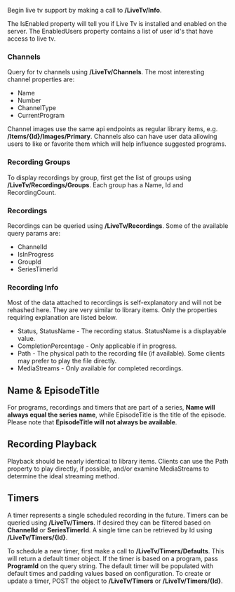 Begin live tv support by making a call to **/LiveTv/Info**. 

The IsEnabled property will tell you if Live Tv is installed and enabled on the server. The EnabledUsers property contains a list of user id's that have access to live tv.

### Channels

Query for tv channels using **/LiveTv/Channels**. The most interesting channel properties are:

* Name
* Number
* ChannelType
* CurrentProgram

Channel images use the same api endpoints as regular library items, e.g. **/Items/{Id}/Images/Primary**. Channels also can have user data allowing users to like or favorite them which will help influence suggested programs.

### Recording Groups

To display recordings by group, first get the list of groups using **/LiveTv/Recordings/Groups**. Each group has a Name, Id and RecordingCount.

### Recordings

Recordings can be queried using **/LiveTv/Recordings**. Some of the available query params are:

* ChannelId
* IsInProgress
* GroupId
* SeriesTimerId


### Recording Info

Most of the data attached to recordings is self-explanatory and will not be rehashed here. They are very similar to library items. Only the properties requiring explanation are listed below.

* Status, StatusName - The recording status. StatusName is a displayable value.
* CompletionPercentage - Only applicable if in progress.
* Path - The physical path to the recording file (if available). Some clients may prefer to play the file directly.
* MediaStreams - Only available for completed recordings.

## Name & EpisodeTitle
For programs, recordings and timers that are part of a series, **Name will always equal the series name**, while EpisodeTitle is the title of the episode. Please note that **EpisodeTitle will not always be available**.

## Recording Playback
Playback should be nearly identical to library items. Clients can use the Path property to play directly, if possible, and/or examine MediaStreams to determine the ideal streaming method.

## Timers
A timer represents a single scheduled recording in the future. Timers can be queried using **/LiveTv/Timers**. If desired they can be filtered based on **ChannelId** or **SeriesTimerId**. A single time can be retrieved by Id using **/LiveTv/Timers/{Id}**. 

To schedule a new timer, first make a call to **/LiveTv/Timers/Defaults**. This will return a default timer object. If the timer is based on a program, pass **ProgramId** on the query string. The default timer will be populated with default times and padding values based on configuration. To create or update a timer, POST the object to **/LiveTv/Timers** or **/LiveTv/Timers/{Id}**.